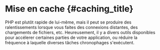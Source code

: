# Mise en cache {#caching_title}

PHP est plutôt rapide de lui-même, mais il peut se produire des ralentissements lorsque vous faites des connexions distantes, des chargements de fichiers, etc. 
Heureusement, il y a divers outils disponibles pour accélerer certaines parties de votre application, ou réduire la fréquence à laquelle diverses tâches chronophages s'exécutent.
